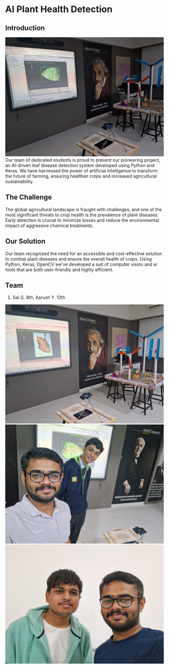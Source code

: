 # AI Plant Health Detection

## Introduction
![group](assets/images/team45.jpg#team)
Our team of dedicated students is proud to present our pioneering project, an AI-driven leaf disease detection system developed using Python and Keras. We have harnessed the power of artificial intelligence to transform the future of farming, ensuring healthier crops and increased agricultural sustainability.

## The Challenge

The global agricultural landscape is fraught with challenges, and one of the most significant threats to crop health is the prevalence of plant diseases. Early detection is crucial to minimize losses and reduce the environmental impact of aggressive chemical treatments.

## Our Solution

Our team recognized the need for an accessible and cost-effective solution to combat plant diseases and ensure the overall health of crops. Using Python, Keras, OpenCV we've developed a suit of computer vision and ai tools that are both user-friendly and highly efficient.

## Team
1) Sai G. 8th, Aarush Y. 12th


![group](assets/images/team46.jpg#team)
![group](assets/images/team47.jpg#team)
![group](assets/images/team48.jpg#team)
